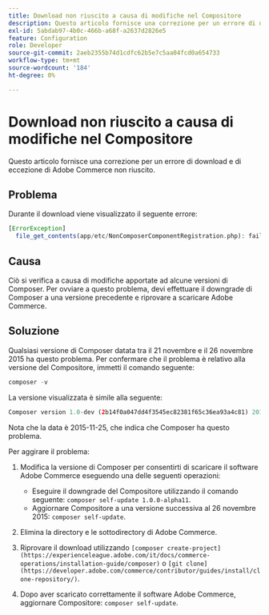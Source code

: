 ```yaml
---
title: Download non riuscito a causa di modifiche nel Compositore
description: Questo articolo fornisce una correzione per un errore di download e di eccezione di Adobe Commerce non riuscito.
exl-id: 5abdab97-4b0c-466b-a68f-a2637d2826e5
feature: Configuration
role: Developer
source-git-commit: 2aeb2355b74d1cdfc62b5e7c5aa04fcd0a654733
workflow-type: tm+mt
source-wordcount: '184'
ht-degree: 0%

---
```


# Download non riuscito a causa di modifiche nel Compositore

Questo articolo fornisce una correzione per un errore di download e di eccezione di Adobe Commerce non riuscito.

## Problema

Durante il download viene visualizzato il seguente errore:

```php
[ErrorException]
  file_get_contents(app/etc/NonComposerComponentRegistration.php): failed to open stream: No such file or directory
```

## Causa

Ciò si verifica a causa di modifiche apportate ad alcune versioni di Composer. Per ovviare a questo problema, devi effettuare il downgrade di Composer a una versione precedente e riprovare a scaricare Adobe Commerce.

## Soluzione

Qualsiasi versione di Composer datata tra il 21 novembre e il 26 novembre 2015 ha questo problema. Per confermare che il problema è relativo alla versione del Compositore, immetti il comando seguente:

```php
composer -v
```

La versione visualizzata è simile alla seguente:

```php
Composer version 1.0-dev (2b14f0a047dd4f3545ec82381f65c36ea93a4c81) 2015-11-25 17:13:09
```

Nota che la data è 2015-11-25, che indica che Composer ha questo problema.

Per aggirare il problema:

1. Modifica la versione di Composer per consentirti di scaricare il software Adobe Commerce eseguendo una delle seguenti operazioni:

   * Eseguire il downgrade del Compositore utilizzando il comando seguente: `composer self-update 1.0.0-alpha11`.
   * Aggiornare Compositore a una versione successiva al 26 novembre 2015: `composer self-update`.

1. Elimina la directory e le sottodirectory di Adobe Commerce.
1. Riprovare il download utilizzando `[composer create-project](https://experienceleague.adobe.com/it/docs/commerce-operations/installation-guide/composer)` o `[git clone](https://developer.adobe.com/commerce/contributor/guides/install/clone-repository/)`.
1. Dopo aver scaricato correttamente il software Adobe Commerce, aggiornare Compositore: `composer self-update`.
